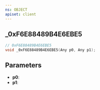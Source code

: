 ```yaml
---
ns: OBJECT
apiset: client
---
```

## _0xF6E88489B4E6EBE5

```c
// 0xF6E88489B4E6EBE5
void _0xF6E88489B4E6EBE5(Any p0, Any p1);
```


## Parameters
* **p0**:
* **p1**: